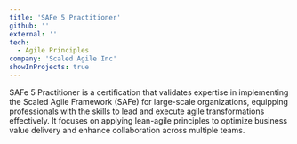 ```yaml
---
title: 'SAFe 5 Practitioner'
github: ''
external: ''
tech:
  - Agile Principles
company: 'Scaled Agile Inc'
showInProjects: true
---
```


SAFe 5 Practitioner is a certification that validates expertise in implementing the Scaled Agile Framework (SAFe) for large-scale organizations, equipping professionals with the skills to lead and execute agile transformations effectively. It focuses on applying lean-agile principles to optimize business value delivery and enhance collaboration across multiple teams.
